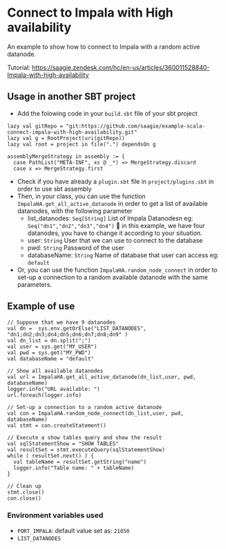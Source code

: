 Connect to Impala with High availability
=================

An example to show how to connect to Impala with a random active datanode.

Tutorial: https://saagie.zendesk.com/hc/en-us/articles/360011528840-Impala-with-high-availability

## Usage in another SBT project

- Add the folowing code in your `build.sbt` file of your sbt project
```
lazy val gitRepo = "git:https://github.com/saagie/example-scala-connect-impala-with-high-availability.git"
lazy val g = RootProject(uri(gitRepo))
lazy val root = project in file(".") dependsOn g

assemblyMergeStrategy in assembly := {
  case PathList("META-INF", xs @ _*) => MergeStrategy.discard
  case x => MergeStrategy.first
```

- Check if you have already a `plugin.sbt` file in `project/plugins.sbt` in order to use sbt assembly
- Then, in your class, you can use the function `ImpalaHA.get_all_active_datanode` in order to get a list of available datanodes, with the following parameter
    - list_datanodes: `Seq[String]` List of Impala Datanodesn eg: `Seq("dn1","dn2","dn3","dn4")` :rotating_light: in this example, we have four datanodes, you have to change it according to your situation.
    - user: `String` User that we can use to connect to the database 
    - pwd: `String` Password of the user 
    - databaseName: `String` Name of database that user can access eg: `default`
- Or, you can use the function `ImpalaHA.random_node_connect` in order to set-up a connection to a random available datanode with the same parameters.

## Example of use 
```
// Suppose that we have 9 datanodes
val dn =  sys.env.getOrElse("LIST_DATANODES", "dn1;dn2;dn3;dn4;dn5;dn6;dn7;dn8;dn9" )
val dn_list = dn.split(";")
val user = sys.get("MY_USER")
val pwd = sys.get("MY_PWD")
val databaseName = "default"

// Show all available datanodes
val url = ImpalaHA.get_all_active_datanode(dn_list,user, pwd, databaseName)
logger.info("URL available: ")
url.foreach(logger.info)

// Set-up a connection to a random active datanode 
val con = ImpalaHA.random_node_connect(dn_list,user, pwd, databaseName)
val stmt = con.createStatement()

// Execute a show tables query and show the result
val sqlStatementShow = "SHOW TABLES"
val resultSet = stmt.executeQuery(sqlStatementShow)
while ( resultSet.next() ) {
  val tableName = resultSet.getString("name")
  logger.info("Table name: " + tableName)
}

// Clean up
stmt.close()
con.close()

```

### Environment variables used
- `PORT_IMPALA`: default value set as: `21050`
- `LIST_DATANODES`
